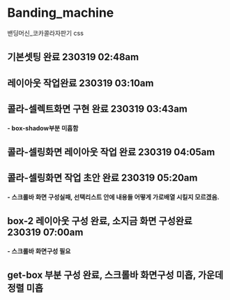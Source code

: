 # Banding_machine
밴딩머신_코카콜라자판기 css

## 기본셋팅 완료 230319 02:48am

## 레이아웃 작업완료 230319 03:10am

## 콜라-셀렉트화면 구현 완료 230319 03:43am 
#### - box-shadow부분 미흡함

## 콜라-셀링화면 레이아웃 작업 완료 230319 04:05am

## 콜라-셀링화면 작업 초안 완료 230319 05:20am
#### - 스크롤바 화면 구성실패, 선택리스트 안에 내용들 어떻게 가로배열 시킬지 모르겠음.

## box-2 레이아웃 구성 완료, 소지금 화면 구성완료 230319 07:00am
#### - 스크롤바 화면구성 필요

## get-box 부분 구성 완료, 스크롤바 화면구성 미흡, 가운데 정렬 미흡